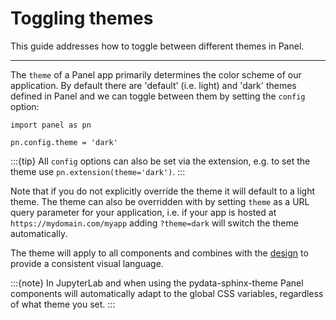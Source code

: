 # Toggling themes

This guide addresses how to toggle between different themes in Panel.

---

The `theme` of a Panel app primarily determines the color scheme of our application. By default there are 'default' (i.e. light) and 'dark' themes defined in Panel and we can toggle between them by setting the `config` option:

```{pyodide}
import panel as pn

pn.config.theme = 'dark'
```

:::{tip}
All `config` options can also be set via the extension, e.g. to set the theme use `pn.extension(theme='dark')`.
:::

Note that if you do not explicitly override the theme it will default to a light theme. The theme can also be overridden with by setting `theme` as a URL query parameter for your application, i.e. if your app is hosted at `https://mydomain.com/myapp` adding `?theme=dark` will switch the theme automatically.

The theme will apply to all components and combines with the [design](design) to provide a consistent visual language.

:::{note}
In JupyterLab and when using the pydata-sphinx-theme Panel components will automatically adapt to the global CSS variables, regardless of what theme you set.
:::
